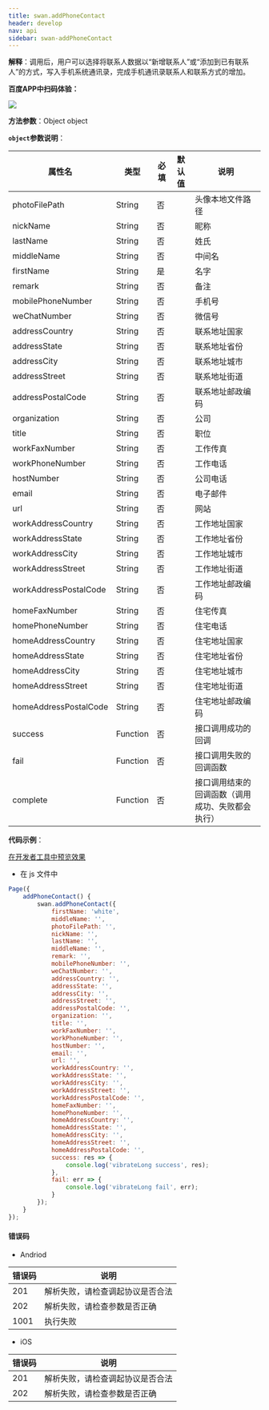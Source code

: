```yaml
---
title: swan.addPhoneContact
header: develop
nav: api
sidebar: swan-addPhoneContact
---
```


 

**解释**：调用后，用户可以选择将联系人数据以“新增联系人”或“添加到已有联系人”的方式，写入手机系统通讯录，完成手机通讯录联系人和联系方式的增加。

**百度APP中扫码体验：**

<img src="https://b.bdstatic.com/miniapp/assets/images/doc_demo/addPhoneContact.png"  class="demo-qrcode-image" />


**方法参数**：Object object

**`object`参数说明**：

|属性名 |类型  |必填 | 默认值 |说明|
|---- | ---- | ---- | ----|----|
|photoFilePath |String | 否  | | 头像本地文件路径|
|nickName |String | 否  | |昵称|
|lastName |String | 否  | |姓氏|
|middleName |String | 否  | | 中间名|
|firstName |String | 是  | | 名字|
|remark|String|否| |备注|
|mobilePhoneNumber |String | 否  | | 手机号|
|weChatNumber |String | 否  | |微信号|
|addressCountry |String | 否  | | 联系地址国家|
|addressState |String | 否  | |联系地址省份|
|addressCity |String | 否  | |联系地址城市|
|addressStreet |String | 否  | | 联系地址街道|
|addressPostalCode |String | 否  | |联系地址邮政编码|
|organization |String | 否  | |公司|
|title |String | 否  | |职位|
|workFaxNumber |String | 否  | |工作传真|
|workPhoneNumber |String | 否  | |工作电话|
|hostNumber |String | 否  | |公司电话|
|email |String | 否  | | 电子邮件|
|url |String | 否  | |网站|
|workAddressCountry |String | 否  | | 工作地址国家|
|workAddressState |String | 否  | | 工作地址省份|
|workAddressCity |String | 否  | | 工作地址城市|
|workAddressStreet |String | 否  | | 工作地址街道|
|workAddressPostalCode |String | 否  | | 工作地址邮政编码|
|homeFaxNumber |String | 否  | | 住宅传真|
|homePhoneNumber |String | 否  | |住宅电话|
|homeAddressCountry |String | 否  | | 住宅地址国家|
|homeAddressState |String | 否  | | 住宅地址省份|
|homeAddressCity |String | 否  | | 住宅地址城市|
|homeAddressStreet |String | 否  | |住宅地址街道|
|homeAddressPostalCode |String | 否  | | 住宅地址邮政编码|
|success| Function  |  否  | |接口调用成功的回调|
|fail  |  Function  |  否 | |  接口调用失败的回调函数|
|complete  |  Function |   否 | | 接口调用结束的回调函数（调用成功、失败都会执行）|

**代码示例**：

<a href="swanide://fragment/453112cac6fd6392b45fac632ebe00c81569483938431" title="在开发者工具中预览效果" target="_self">在开发者工具中预览效果</a>


* 在 js 文件中

```js
Page({
    addPhoneContact() {
        swan.addPhoneContact({
            firstName: 'white',
            middleName: '',
            photoFilePath: '',
            nickName: '',
            lastName: '',
            middleName: '',
            remark: '',
            mobilePhoneNumber: '',
            weChatNumber: '',
            addressCountry: '',
            addressState: '',
            addressCity: '',
            addressStreet: '',
            addressPostalCode: '',
            organization: '',
            title: '',
            workFaxNumber: '',
            workPhoneNumber: '',
            hostNumber: '',
            email: '',
            url: '',
            workAddressCountry: '',
            workAddressState: '',
            workAddressCity: '',
            workAddressStreet: '',
            workAddressPostalCode: '',
            homeFaxNumber: '',
            homePhoneNumber: '',
            homeAddressCountry: '',
            homeAddressState: '',
            homeAddressCity: '',
            homeAddressStreet: '',
            homeAddressPostalCode: '',
            success: res => {
                console.log('vibrateLong success', res);
            },
            fail: err => {
                console.log('vibrateLong fail', err);
            }
        });
    }
});
```


 
#### 错误码
* Andriod

|错误码|说明|
|--|--|
|201|解析失败，请检查调起协议是否合法|
|202|解析失败，请检查参数是否正确|
|1001|执行失败|

* iOS

|错误码|说明|
|--|--|
|201|解析失败，请检查调起协议是否合法|
|202|解析失败，请检查参数是否正确|
